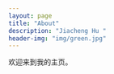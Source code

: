 ```yaml
---
layout: page
title: "About"
description: "Jiacheng Hu " 
header-img: "img/green.jpg"
---
```


欢迎来到我的主页。





